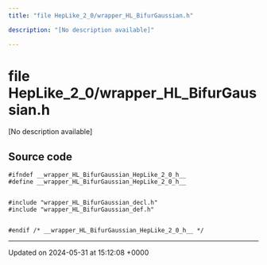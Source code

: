 ```yaml
---
title: "file HepLike_2_0/wrapper_HL_BifurGaussian.h"

description: "[No description available]"

---
```


# file HepLike_2_0/wrapper_HL_BifurGaussian.h

[No description available]




## Source code

```
#ifndef __wrapper_HL_BifurGaussian_HepLike_2_0_h__
#define __wrapper_HL_BifurGaussian_HepLike_2_0_h__


#include "wrapper_HL_BifurGaussian_decl.h"
#include "wrapper_HL_BifurGaussian_def.h"


#endif /* __wrapper_HL_BifurGaussian_HepLike_2_0_h__ */
```


-------------------------------

Updated on 2024-05-31 at 15:12:08 +0000
